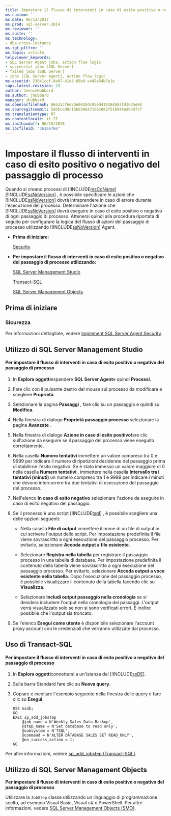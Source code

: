 ```yaml
---
title: Impostare il flusso di interventi in caso di esito positivo o negativo del passaggio di processo | Microsoft Docs
ms.custom: ''
ms.date: 06/13/2017
ms.prod: sql-server-2014
ms.reviewer: ''
ms.suite: ''
ms.technology:
- dbe-cross-instance
ms.tgt_pltfrm: ''
ms.topic: article
helpviewer_keywords:
- SQL Server Agent jobs, action flow logic
- successful jobs [SQL Server]
- failed jobs [SQL Server]
- jobs [SQL Server Agent], action flow logic
ms.assetid: 23041ccf-8a07-41d3-85b9-c449a54b7e1e
caps.latest.revision: 29
author: JennieHubbard
ms.author: jhubbard
manager: jhubbard
ms.openlocfilehash: 86631cf6e2de0028dc95ed41938db92fd3645e9d
ms.sourcegitcommit: 5dd5cad0c1bbd308471d6c885f516948ad67dfcf
ms.translationtype: MT
ms.contentlocale: it-IT
ms.lasthandoff: 06/19/2018
ms.locfileid: "36166766"
---
```

# <a name="set-job-step-success-or-failure-flow"></a>Impostare il flusso di interventi in caso di esito positivo o negativo del passaggio di processo
  Quando si creano processi di [!INCLUDE[msCoName](../../includes/msconame-md.md)] [!INCLUDE[ssNoVersion](../../includes/ssnoversion-md.md)] , è possibile specificare le azioni che [!INCLUDE[ssNoVersion](../../includes/ssnoversion-md.md)] dovrà intraprendere in caso di errore durante l'esecuzione del processo. Determinare l'azione che [!INCLUDE[ssNoVersion](../../includes/ssnoversion-md.md)] dovrà eseguire in caso di esito positivo o negativo di ogni passaggio di processo. Attenersi quindi alla procedura riportata di seguito per configurare la logica del flusso di azioni del passaggio di processo utilizzando [!INCLUDE[ssNoVersion](../../includes/ssnoversion-md.md)] Agent.  
  
-   **Prima di iniziare:**  
  
     [Security](#Security)  
  
-   **Per impostare il flusso di interventi in caso di esito positivo o negativo del passaggio di processo utilizzando:**  
  
     [SQL Server Management Studio](#SSMS)  
  
     [Transact-SQL](#TSQL)  
  
     [SQL Server Management Objects](#SMO)  
  
## <a name="before-you-begin"></a>Prima di iniziare  
  
###  <a name="Security"></a> Sicurezza  
 Per informazioni dettagliate, vedere [Implement SQL Server Agent Security](implement-sql-server-agent-security.md).  
  
##  <a name="SSMS"></a> Utilizzo di SQL Server Management Studio  
  
#### <a name="to-set-job-step-success-or-failure-flow"></a>Per impostare il flusso di interventi in caso di esito positivo o negativo del passaggio di processo  
  
1.  In **Esplora oggetti**espandere **SQL Server Agent**e quindi **Processi**.  
  
2.  Fare clic con il pulsante destro del mouse sul processo da modificare e scegliere **Proprietà**.  
  
3.  Selezionare la pagina **Passaggi** , fare clic su un passaggio e quindi su **Modifica**.  
  
4.  Nella finestra di dialogo **Proprietà passaggio processo** selezionare la pagina **Avanzate** .  
  
5.  Nella finestra di dialogo **Azione in caso di esito positivo**fare clic sull'azione da eseguire se il passaggio del processo viene eseguito correttamente.  
  
6.  Nella casella **Numero tentativi** immettere un valore compreso tra 0 e 9999 per indicare il numero di ripetizioni desiderate del passaggio prima di stabilirne l'esito negativo. Se è stato immesso un valore maggiore di 0 nella casella **Numero tentativi** , immettere nella casella **Intervallo tra i tentativi (minuti)** un numero compreso tra 1 e 9999 per indicare i minuti che devono intercorrere tra due tentativi di esecuzione del passaggio del processo.  
  
7.  Nell'elenco **In caso di esito negativo** selezionare l'azione da eseguire in caso di esito negativo del passaggio.  
  
8.  Se il processo è uno script [!INCLUDE[tsql](../../includes/tsql-md.md)] , è possibile scegliere una delle opzioni seguenti:  
  
    -   Nella casella **File di output** immettere il nome di un file di output in cui scrivere l'output dello script. Per impostazione predefinita il file viene sovrascritto a ogni esecuzione del passaggio processo. Per evitarlo, selezionare **Accoda output a file esistente**.  
  
    -   Selezionare **Registra nella tabella** per registrare il passaggio processo in una tabella di database. Per impostazione predefinita il contenuto della tabella viene sovrascritto a ogni esecuzione del passaggio processo. Per evitarlo, selezionare **Accoda output a voce esistente nella tabella**. Dopo l'esecuzione del passaggio processo, è possibile visualizzare il contenuto della tabella facendo clic su **Visualizza**.  
  
    -   Selezionare **Includi output passaggio nella cronologia** se si desidera includere l'output nella cronologia dei passaggi. L'output verrà visualizzato solo se non si sono verificati errori. È inoltre possibile che l'output sia troncato.  
  
9. Se l'elenco **Esegui come utente** è disponibile selezionare l'account proxy account con le credenziali che verranno utilizzate dal processo.  
  
##  <a name="TSQL"></a> Uso di Transact-SQL  
  
#### <a name="to-set-job-step-success-or-failure-flow"></a>Per impostare il flusso di interventi in caso di esito positivo o negativo del passaggio di processo  
  
1.  In **Esplora oggetti**connettersi a un'istanza del [!INCLUDE[ssDE](../../includes/ssde-md.md)].  
  
2.  Sulla barra Standard fare clic su **Nuova query**.  
  
3.  Copiare e incollare l'esempio seguente nella finestra delle query e fare clic su **Esegui**.  
  
    ```  
    USE msdb;  
    GO  
    EXEC sp_add_jobstep  
        @job_name = N'Weekly Sales Data Backup',  
        @step_name = N'Set database to read only',  
        @subsystem = N'TSQL',  
        @command = N'ALTER DATABASE SALES SET READ_ONLY',   
        @on_success_action = 1;  
    GO  
    ```  
  
 Per altre informazioni, vedere [sp_add_jobstep &#40;Transact-SQL&#41;](/sql/relational-databases/system-stored-procedures/sp-add-jobstep-transact-sql).  
  
##  <a name="SMO"></a> Utilizzo di SQL Server Management Objects  
 **Per impostare il flusso di interventi in caso di esito positivo o negativo del passaggio di processo**  
  
 Utilizzare la `JobStep` classe utilizzando un linguaggio di programmazione scelto, ad esempio Visual Basic, Visual c# o PowerShell. Per altre informazioni, vedere [SQL Server Management Objects (SMO)](http://msdn.microsoft.com/library/ms162169.aspx).  
  
  
